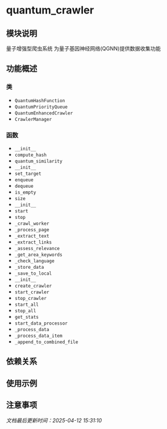 # quantum_crawler

## 模块说明
量子增强型爬虫系统
为量子基因神经网络(QGNN)提供数据收集功能

## 功能概述

### 类

- `QuantumHashFunction`
- `QuantumPriorityQueue`
- `QuantumEnhancedCrawler`
- `CrawlerManager`

### 函数

- `__init__`
- `compute_hash`
- `quantum_similarity`
- `__init__`
- `set_target`
- `enqueue`
- `dequeue`
- `is_empty`
- `size`
- `__init__`
- `start`
- `stop`
- `_crawl_worker`
- `_process_page`
- `_extract_text`
- `_extract_links`
- `_assess_relevance`
- `_get_area_keywords`
- `_check_language`
- `_store_data`
- `_save_to_local`
- `__init__`
- `create_crawler`
- `start_crawler`
- `stop_crawler`
- `start_all`
- `stop_all`
- `get_stats`
- `start_data_processor`
- `_process_data`
- `_process_data_item`
- `_append_to_combined_file`

## 依赖关系

## 使用示例

## 注意事项

*文档最后更新时间：2025-04-12 15:31:10*